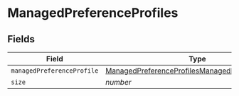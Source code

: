 # ManagedPreferenceProfiles


## Fields

| Field                                                                                                                         | Type                                                                                                                          | Required                                                                                                                      | Description                                                                                                                   | Example                                                                                                                       |
| ----------------------------------------------------------------------------------------------------------------------------- | ----------------------------------------------------------------------------------------------------------------------------- | ----------------------------------------------------------------------------------------------------------------------------- | ----------------------------------------------------------------------------------------------------------------------------- | ----------------------------------------------------------------------------------------------------------------------------- |
| `managedPreferenceProfile`                                                                                                    | [ManagedPreferenceProfilesManagedPreferenceProfile](../../models/shared/managedpreferenceprofilesmanagedpreferenceprofile.md) | :heavy_minus_sign:                                                                                                            | N/A                                                                                                                           |                                                                                                                               |
| `size`                                                                                                                        | *number*                                                                                                                      | :heavy_minus_sign:                                                                                                            | N/A                                                                                                                           | 1                                                                                                                             |